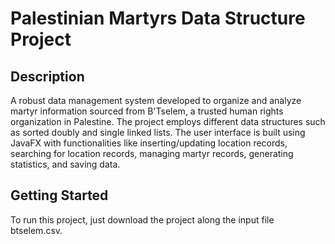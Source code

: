 # Palestinian Martyrs Data Structure Project

## Description

A robust data management system developed to organize and analyze martyr information sourced from B'Tselem, a trusted human rights organization in Palestine.
The project employs different data structures such as sorted doubly and single linked lists. The user interface is built using JavaFX with functionalities like
inserting/updating location records, searching for location records, managing martyr records, generating statistics, and saving data.

## Getting Started

To run this project, just download the project along the input file btselem.csv.
